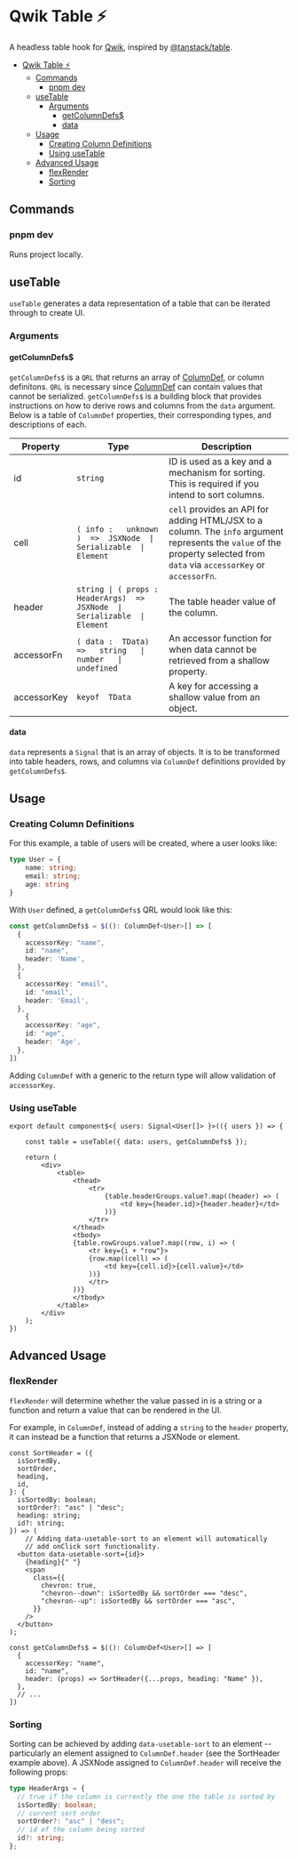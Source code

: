 # Qwik Table ⚡️
A headless table hook for [Qwik](https://qwik.builder.io/), inspired by [@tanstack/table](https://github.com/TanStack/table).

- [Qwik Table ⚡️](#qwik-table-️)
  - [Commands](#commands)
    - [pnpm dev](#pnpm-dev)
  - [useTable](#usetable)
    - [Arguments](#arguments)
      - [getColumnDefs$](#getcolumndefs)
      - [data](#data)
  - [Usage](#usage)
    - [Creating Column Definitions](#creating-column-definitions)
    - [Using useTable](#using-usetable)
  - [Advanced Usage](#advanced-usage)
    - [flexRender](#flexrender)
    - [Sorting](#sorting)


## Commands

### pnpm dev
Runs project locally.

## useTable
`useTable` generates a data representation of a table that can be iterated through to create UI.

### Arguments
#### getColumnDefs$

`getColumnDefs$` is a `QRL` that returns an array of [ColumnDef](/src//UseTable//types.ts#L=20), or column definitons. `QRL` is necessary since [ColumnDef](/src//UseTable//types.ts#L=20) can contain values that cannot be serialized. `getColumnDefs$` is a building block that provides instructions on how to derive rows and columns from the `data` argument. Below is a table of `ColumnDef` properties, their corresponding types, and descriptions of each. 

| Property    | Type                                                                           | Description                                                                                                                                                                |
|-------------|--------------------------------------------------------------------------------|----------------------------------------------------------------------------------------------------------------------------------------------------------------------------|
| id          | `string`                                                                       | ID is used as a key and a mechanism for sorting. This is required if you intend to sort columns.                                                                           |
| cell        | `( info :   unknown )  =>  JSXNode  \|  Serializable  \|  Element`             | `cell` provides an API for adding HTML/JSX to a column. The `info` argument represents the `value` of the property selected from `data` via `accessorKey` or `accessorFn`. |
| header      | `string \| ( props :  HeaderArgs)  =>  JSXNode  \|  Serializable  \|  Element` | The table header value of the column.                                                                                                                                      |
| accessorFn  | `( data :  TData)  =>   string   \|   number   \|   undefined`                 | An accessor function for when data cannot be retrieved from a shallow property.                                                                                            |
| accessorKey | `keyof  TData`                                                                 | A key for accessing a shallow value from an object.                                                                                                                        |                                                                                                                                  |

#### data
`data` represents a `Signal` that is an array of objects. It is to be transformed into table headers, rows, and columns via `ColumnDef` definitions provided by `getColumnDefs$`.

## Usage

### Creating Column Definitions
For this example, a table of users will be created, where a user looks like:
```typescript
type User = {
    name: string;
    email: string;
    age: string
}
```

With `User` defined, a `getColumnDefs$` QRL would look like this:
```typescript
const getColumnDefs$ = $((): ColumnDef<User>[] => [
  {
    accessorKey: "name",
    id: "name",
    header: 'Name',
  },
  {
    accessorKey: "email",
    id: "email",
    header: 'Email',
  },
    {
    accessorKey: "age",
    id: "age",
    header: 'Age',
  },
])
```
Adding `ColumnDef` with a generic to the return type will allow validation of `accessorKey`.


### Using useTable

```tsx
export default component$<{ users: Signal<User[]> }>(({ users }) => {

    const table = useTable({ data: users, getColumnDefs$ });

    return (
        <div>
            <table>
                <thead>
                    <tr>
                        {table.headerGroups.value?.map((header) => (
                            <td key={header.id}>{header.header}</td>
                        ))}
                    </tr>
                </thead>
                <tbody>
                {table.rowGroups.value?.map((row, i) => (
                    <tr key={i + "row"}>
                    {row.map((cell) => (
                        <td key={cell.id}>{cell.value}</td>
                    ))}
                    </tr>
                ))}
                </tbody>
            </table>
        </div>
    );
})
```

## Advanced Usage

### flexRender
`flexRender` will determine whether the value passed in is a string or a function and return a value that can be rendered in the UI.

For example, in `ColumnDef`, instead of adding a `string` to the `header` property, it can instead be a function that returns a JSXNode or element.

```tsx
const SortHeader = ({
  isSortedBy,
  sortOrder,
  heading,
  id,
}: {
  isSortedBy: boolean;
  sortOrder?: "asc" | "desc";
  heading: string;
  id?: string;
}) => (
    // Adding data-usetable-sort to an element will automatically
    // add onClick sort functionality.
  <button data-usetable-sort={id}>
    {heading}{" "}
    <span
      class={{
        chevron: true,
        "chevron--down": isSortedBy && sortOrder === "desc",
        "chevron--up": isSortedBy && sortOrder === "asc",
      }}
    />
  </button>
);

const getColumnDefs$ = $((): ColumnDef<User>[] => [
  {
    accessorKey: "name",
    id: "name",
    header: (props) => SortHeader({...props, heading: "Name" }),
  },
  // ...
])
```

### Sorting
Sorting can be achieved by adding `data-usetable-sort` to an element -- particularly an element assigned to `ColumnDef.header` (see the SortHeader example above). A JSXNode assigned to `ColumnDef.header` will receive the following props:
```ts
type HeaderArgs = {
  // true if the column is currently the one the table is sorted by
  isSortedBy: boolean;
  // current sort order
  sortOrder?: "asc" | "desc";
  // id of the column being sorted
  id?: string;
};
```

